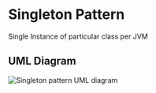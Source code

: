 # Singleton Pattern

Single Instance of particular class per JVM

## UML Diagram
![Singleton pattern UML diagram](https://github.com/javamultiplex/clean-code-principles-and-patterns/blob/master/src/main/java/com/javamultiplex/pattern/creational/uml/Singleton_Design_Pattern_UML.svg)
